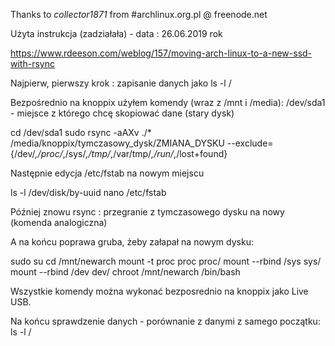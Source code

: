 Thanks to *collector1871* from #archlinux.org.pl @ freenode.net


Użyta instrukcja (zadziałała) - data : 26.06.2019 rok

https://www.rdeeson.com/weblog/157/moving-arch-linux-to-a-new-ssd-with-rsync

Najpierw, pierwszy krok : zapisanie danych jako
ls -l /

Bezpośrednio na knoppix użyłem komendy (wraz z /mnt i /media):
/dev/sda1 - miejsce z którego chcę skopiować dane (stary dysk)

cd /dev/sda1
sudo rsync -aAXv ./* /media/knoppix/tymczasowy_dysk/ZMIANA_DYSKU --exclude={/dev/*,/proc/*,/sys/*,/tmp/*,/var/tmp/*,/run/*,/lost+found}

Następnie edycja /etc/fstab na nowym miejscu

ls -l /dev/disk/by-uuid
nano /etc/fstab

Później znowu rsync : przegranie z tymczasowego dysku na nowy
(komenda analogiczna)

A na końcu poprawa gruba, żeby załapał na nowym dysku:

sudo su
cd /mnt/newarch
mount -t proc proc proc/
mount --rbind /sys sys/
mount --rbind /dev dev/
chroot /mnt/newarch /bin/bash

Wszystkie komendy można wykonać bezposrednio na knoppix jako Live USB.

Na końcu sprawdzenie danych - porównanie z danymi z samego początku:
ls -l /
